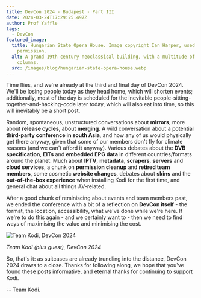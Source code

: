 ```yaml
---
title: DevCon 2024 - Budapest - Part III
date: 2024-03-24T17:29:25.497Z
author: Prof Yaffle
tags:
  - DevCon
featured_image:
  title: Hungarian State Opera House. Image copyright Ian Harper, used with
    permission.
  alt: A grand 19th century neoclassical building, with a multitude of arches and
    columns.
  src: /images/blog/hungarian-state-opera-house.webp
---
```

Time flies, and we're already at the third and final day of DevCon 2024. We'll be losing people today as they head home, which will shorten events; additionally, most of the day is scheduled for the inevitable people-sitting-together-and-hacking-code later today, which will also eat into time, so this will inevitably be a short post.

Random, spontaneous, unstructured conversations about **mirrors**, more about **release cycles**, about **merging**. A wild conversation about a potential **third-party conference in south Asia**, and how any of us would physically get there anyway, given that some of our members don't fly for climate reasons (and we can't afford it anyway). Various debates about the **DVB specification**, **EITs** and **embedded EPG data** in different countries/formats around the planet. Much about **IPTV**, **metadata**, **scrapers**, **servers** and **cloud services**, a chunk on **permission cleanup** and **retired team members**, some cosmetic **website changes**, debates about **skins** and the **out-of-the-box experience** when installing Kodi for the first time, and general chat about all things AV-related.

After a good chunk of reminiscing about events and team members past, we ended the conference with a bit of a reflection on **DevCon itself** - the format, the location, accessibility, what we've done while we're here. If we're to do this again - and we certainly want to - then we need to find ways of maximising the value and minimising the cost.

![Team Kodi, DevCon 2024](/images/blog/team-kodi-devcon-2024.webp "A motley crew of haggard-looking blokes in Kodi-branded T-shirts stand on the hotel steps, blinking in the unfamiliar daylight.")

*Team Kodi (plus guest), DevCon 2024*

So, that's it: as suitcases are already trundling into the distance, DevCon 2024 draws to a close. Thanks for following along, we hope that you've found these posts informative, and eternal thanks for continuing to support Kodi.

\-- Team Kodi.